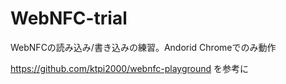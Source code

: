 # WebNFC-trial


WebNFCの読み込み/書き込みの練習。Andorid Chromeでのみ動作

https://github.com/ktpi2000/webnfc-playground を参考に

